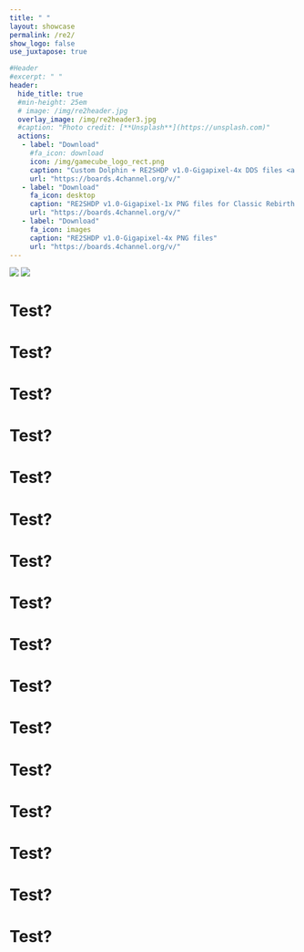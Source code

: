 ```yaml
---
title: " "
layout: showcase
permalink: /re2/
show_logo: false
use_juxtapose: true

#Header
#excerpt: " "
header:
  hide_title: true
  #min-height: 25em
  # image: /img/re2header.jpg
  overlay_image: /img/re2header3.jpg
  #caption: "Photo credit: [**Unsplash**](https://unsplash.com)"
  actions:
   - label: "Download"
     #fa_icon: download
     icon: /img/gamecube_logo_rect.png
     caption: "Custom Dolphin + RE2SHDP v1.0-Gigapixel-4x DDS files <a href=\"\">more info...</a>"
     url: "https://boards.4channel.org/v/"
   - label: "Download"
     fa_icon: desktop
     caption: "RE2SHDP v1.0-Gigapixel-1x PNG files for Classic Rebirth <a href=\"\">more info...</a>"
     url: "https://boards.4channel.org/v/"
   - label: "Download"
     fa_icon: images
     caption: "RE2SHDP v1.0-Gigapixel-4x PNG files"
     url: "https://boards.4channel.org/v/"
---
```


<div id="juxtapose-wrapper" class="juxtapose">
    <img src="{{ '/img/juxtapose/ROOM_409_01_WithMask.jpg' | prepend: site.baseurl }}" />
    <img src="{{ '/img/juxtapose/ROOM_409_01_Gigapixel4x.jpg' | prepend: site.baseurl }}" />
</div>

# Test?

# Test?

# Test?

# Test?

# Test?

# Test?

# Test?

# Test?

# Test?

# Test?

# Test?

# Test?

# Test?

# Test?

# Test?

# Test?